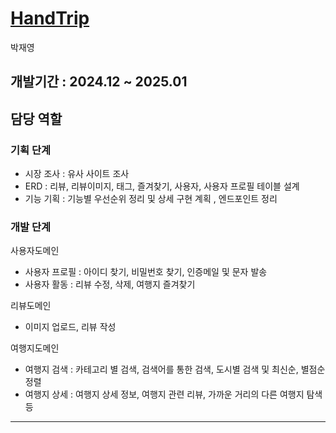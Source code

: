 
# [HandTrip](https://github.com/SeoKai/HandTrip_BN)


박재영 

개발기간 : 2024.12 ~ 2025.01
---
## 담당 역할
### 기획 단계

- 시장 조사 : 유사 사이트 조사
- ERD : 리뷰, 리뷰이미지, 태그, 즐겨찾기, 사용자, 사용자 프로필 테이블 설계
- 기능 기획 : 기능별 우선순위 정리 및 상세 구현 계획 , 엔드포인트 정리


### 개발 단계 

사용자도메인
-	사용자 프로필 : 아이디 찾기, 비밀번호 찾기, 인증메일 및 문자 발송
-	사용자 활동 : 리뷰 수정, 삭제, 여행지 즐겨찾기

리뷰도메인 
-	이미지 업로드, 리뷰 작성

여행지도메인 
-	여행지 검색 : 카테고리 별 검색, 검색어를 통한 검색, 도시별 검색 및 최신순, 별점순 정렬
-	여행지 상세 : 여행지 상세 정보, 여행지 관련 리뷰, 가까운 거리의 다른 여행지 탐색등
---

